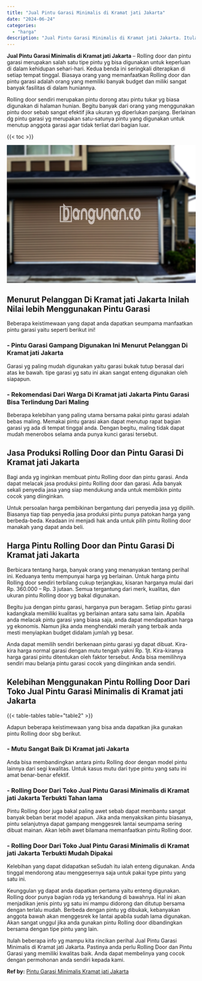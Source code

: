 ```yaml
---
title: "Jual Pintu Garasi Minimalis di Kramat jati Jakarta"
date: "2024-06-24"
categories: 
  - "harga"
description: "Jual Pintu Garasi Minimalis di Kramat jati Jakarta. Itulah beberapa info yg mampu kita rincikan perihal Jual Pintu Garasi Minimalis di Kramat jati Jakarta. P..."
---
```


**Jual Pintu Garasi Minimalis di Kramat jati Jakarta** – Rolling door dan pintu garasi merupakan salah satu tipe pintu yg bisa digunakan untuk keperluan di dalam kehidupan sehari-hari. Kedua benda ini seringkali diterapkan di setiap tempat tinggal. Biasaya orang yang memanfaatkan Rolling door dan pintu garasi adalah orang yang memiliki banyak budget dan miliki sangat banyak fasilitas di dalam huniannya.

Rolling door sendiri merupakan pintu dorong atau pintu tukar yg biasa digunakan di halaman hunian. Begitu banyak dari orang yang menggunakan pintu door sebab sangat efektif jika ukuran yg diperlukan panjang. Berlainan dg pintu garasi yg merupakan satu-satunya pintu yang digunakan untuk menutup anggota garasi agar tidak terliat dari bagian luar.

{{< toc >}}

![Jual Pintu Garasi Minimalis di Kramat jati Jakarta](/images/pintu-garasi-50.png)

## Menurut Pelanggan Di Kramat jati Jakarta Inilah Nilai lebih Menggunakan Pintu Garasi

Beberapa keistimewaan yang dapat anda dapatkan seumpama manfaatkan pintu garasi yaitu seperti berikut ini!

### \- Pintu Garasi Gampang Digunakan Ini Menurut Pelanggan Di Kramat jati Jakarta

Garasi yg paling mudah digunakan yaitu garasi bukak tutup berasal dari atas ke bawah. tipe garasi yg satu ini akan sangat enteng digunakan oleh siapapun.

### \- Rekomendasi Dari Warga Di Kramat jati Jakarta Pintu Garasi Bisa Terlindung Dari Maling

Beberapa kelebihan yang paling utama bersama pakai pintu garasi adalah bebas maling. Memakai pintu garasi akan dapat menutup rapat bagian garasi yg ada di tempat tinggal anda. Dengan begitu, maling tidak dapat mudah menerobos selama anda punya kunci garasi tersebut.

## Jasa Produksi Rolling Door dan Pintu Garasi Di Kramat jati Jakarta

Bagi anda yg inginkan membuat pintu Rolling door dan pintu garasi. Anda dapat melacak jasa produksi pintu Rolling door dan garasi. Ada banyak sekali penyedia jasa yang siap mendukung anda untuk membikin pintu cocok yang diinginkan.

Untuk persoalan harga pembikinan bergantung dari penyedia jasa yg dipilih. Biasanya tiap tiap penyedia jasa produksi pintu punya patokan harga yang berbeda-beda. Keadaan ini menjadi hak anda untuk pilih pintu Rolling door manakah yang dapat anda beli.

## Harga Pintu Rolling Door dan Pintu Garasi Di Kramat jati Jakarta

Berbicara tentang harga, banyak orang yang menanyakan tentang perihal ini. Keduanya tentu mempunyai harga yg berlainan. Untuk harga pintu Rolling door sendiri terbilang cukup terjangkau, kisaran harganya mulai dari Rp. 360.000 – Rp. 3 jutaan. Semua tergantung dari merk, kualitas, dan ukuran pintu Rolling door yg bakal digunakan.

Begitu jua dengan pintu garasi, harganya pun beragam. Setiap pintu garasi kadangkala memiliki kualitas yg berlainan antara satu sama lain. Apabila anda melacak pintu garasi yang biasa saja, anda dapat mendapatkan harga yg ekonomis. Namun jika anda menghendaki meraih yang terbaik anda mesti menyiapkan budget didalam jumlah yg besar.

Anda dapat memilih sendiri berkenaan pintu garasi yg dapat dibuat. Kira-kira harga normal garasi dengan mutu tengah yakni Rp. 1jt. Kira-kiranya harga garasi pintu ditentukan oleh faktor tersebut. Anda bisa memilihnya sendiri mau belanja pintu garasi cocok yang diinginkan anda sendiri.

## Kelebihan Menggunakan Pintu Rolling Door Dari Toko Jual Pintu Garasi Minimalis di Kramat jati Jakarta

{{< table-tables table="table2" >}}

Adapun beberapa keistimewaan yang bisa anda dapatkan jika gunakan pintu Rolling door sbg berikut.

### \- Mutu Sangat Baik Di Kramat jati Jakarta

Anda bisa membandingkan antara pintu Rolling door dengan model pintu lainnya dari segi kwalitas. Untuk kasus mutu dari type pintu yang satu ini amat benar-benar efektif.

### \- Rolling Door Dari Toko Jual Pintu Garasi Minimalis di Kramat jati Jakarta Terbukti Tahan lama

Pintu Rolling door juga bakal paling awet sebab dapat membantu sangat banyak beban berat model apapun. Jika anda menyaksikan pintu biasanya, pintu selanjutnya dapat gampang menggesrek lantai seumpama sering dibuat mainan. Akan lebih awet bilamana memanfaatkan pintu Rolling door.

### \- Rolling Door Dari Toko Jual Pintu Garasi Minimalis di Kramat jati Jakarta Terbukti Mudah Dipakai

Kelebihan yang dapat didapatkan seSudah itu ialah enteng digunakan. Anda tinggal mendorong atau menggesernya saja untuk pakai type pintu yang satu ini.

Keunggulan yg dapat anda dapatkan pertama yaitu enteng digunakan. Rolling door punya bagian roda yg terkandung di bawahnya. Hal ini akan menjadikan jenis pintu yg satu ini mampu didorong dan ditutup bersama dengan terlalu mudah. Berbeda dengan pintu yg dibukak, kebanyakan anggota bawah akan menggesrek ke lantai apabila sudah lama digunakan. Akan sangat unggul jika anda gunakan pintu Rolling door dibandingkan bersama dengan tipe pintu yang lain.

Itulah beberapa info yg mampu kita rincikan perihal Jual Pintu Garasi Minimalis di Kramat jati Jakarta. Pastinya anda perlu Rolling Door dan Pintu Garasi yang memiliki kwalitas baik. Anda dapat membelinya yang cocok dengan permohonan anda sendiri kepada kami.

**Ref by:** [Pintu Garasi Minimalis Kramat jati Jakarta](https://id.wikipedia.org/wiki/Pintu)
